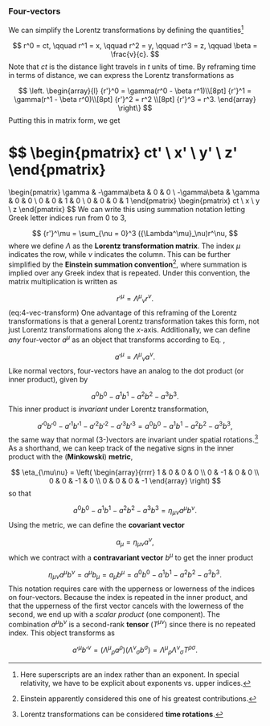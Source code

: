### Four-vectors
We can simplify the Lorentz transformations by defining the
quantities[^superscript]

$$
r^0 = ct, \qquad r^1 = x, \qquad r^2 = y, \qquad r^3 = z,
\qquad \beta = \frac{v}{c}.
$$
Note that $ct$ is the distance light travels in $t$ units of time. By reframing
time in terms of distance, we can express the Lorentz transformations as

$$
\left.
\begin{array}{l}
{r'}^0 = \gamma(r^0 - \beta r^1)\\[8pt]
{r'}^1 = \gamma(r^1 - \beta r^0)\\[8pt]
{r'}^2 = r^2 \\[8pt]
{r'}^3 = r^3.
\end{array}
\right\}
$$
Putting this in matrix form, we get

$$
\begin{pmatrix}
ct' \\ x' \\ y' \\ z'
\end{pmatrix}
=
\begin{pmatrix}
\gamma & -\gamma\beta & 0 & 0 \\
-\gamma\beta & \gamma & 0 & 0 \\
0 & 0 & 1 & 0 \\
0 & 0 & 0 & 1
\end{pmatrix}
\begin{pmatrix}
ct \\ x \\ y \\ z
\end{pmatrix}
$$
We can write this using summation notation letting Greek letter indices run
from 0 to 3,

$$
{r'}^\mu = \sum_{\nu = 0}^3 ({\Lambda^\mu}_\nu)r^\nu,
$$
where we define $\Lambda$ as the **Lorentz transformation matrix**. The index
$\mu$ indicates the row, while $\nu$ indicates the column. This can be further
simplified by the **Einstein summation convention**[^einstein-sum], where
summation is implied over any Greek index that is repeated. Under this
convention, the matrix multiplication is written as

$$
{r'}^\mu = {\Lambda^\mu}_\nu r^\nu.
$$ (eq:4-vec-transform)
One advantage of this reframing of the Lorentz transformations is that a
general Lorentz transformation takes this form, not just Lorentz
transformations along the $x$-axis. Additionally, we can define *any*
four-vector $a^\mu$ as an object that transforms according to
Eq. [](eq:4-vec-transform),

$$
{a'}^\mu = {\Lambda^\mu}_\nu a^\nu.
$$
Like normal vectors, four-vectors have an analog to the dot product (or inner
product), given by

$$
a^0b^0 - a^1b^1 - a^2b^2 - a^3b^3.
$$
This inner product is *invariant* under Lorentz transformation,

$$
{a'}^0{b'}^0 - {a'}^1{b'}^1 - {a'}^2{b'}^2 - {a'}^3{b'}^3 =
a^0b^0 - a^1b^1 - a^2b^2 - a^3b^3,
$$
the same way that normal (3-)vectors are invariant under spatial
rotations.[^time-rotation] As a shorthand, we can keep track of the negative
signs in the inner product with the (**Minkowski**) **metric**,

$$
\eta_{\mu\nu} =
\left(
\begin{array}{rrrr}
1 & 0 & 0 & 0 \\
0 & -1 & 0 & 0 \\
0 & 0 & -1 & 0 \\
0 & 0 & 0 & -1
\end{array}
\right)
$$
so that

$$
a^0b^0 - a^1b^1 - a^2b^2 - a^3b^3 =
\eta_{\mu\nu}a^\mu b^\nu.
$$
Using the metric, we can define the **covariant vector**

$$
a_\mu = \eta_{\mu\nu} a^\nu,
$$
which we contract with a **contravariant vector** $b^\mu$ to get the inner
product

$$
\eta_{\mu\nu}a^\mu b^\nu = a^\mu b_\mu = a_\mu b^\mu =
a^0b^0 - a^1b^1 - a^2b^2 - a^3b^3.
$$
This notation requires care with the upperness or lowerness of the indices on
four-vectors. Because the index is repeated in the inner product, and that the
upperness of the first vector cancels with the lowerness of the second, we end
up with a *scalar product* (one component). The combination
$a^\mu b^\nu$
is a second-rank **tensor** ($T^{\mu\nu}$) since there is no repeated index.
This object transforms as

$$
{a'}^\mu{b'}^\nu = ({\Lambda^\mu}_\rho a^\rho) ({\Lambda^\nu}_\sigma b^\sigma)=
{\Lambda^\mu}_\rho {\Lambda^\nu}_\sigma T^{\rho\sigma}.
$$

[^superscript]: Here superscripts are an index rather than an exponent. In
special relativity, we have to be explicit about exponents vs. upper indices.

[^einstein-sum]: Einstein apparently  considered this one of his greatest
contributions.

[^time-rotation]: Lorentz transformations can be considered **time rotations**.